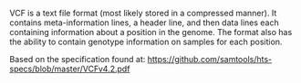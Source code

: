 VCF is a text file format (most likely stored in a compressed manner). It contains meta-information lines, a header
line, and then data lines each containing information about a position in the genome. The format also has the ability
to contain genotype information on samples for each position. 

Based on the specification found at: https://github.com/samtools/hts-specs/blob/master/VCFv4.2.pdf
